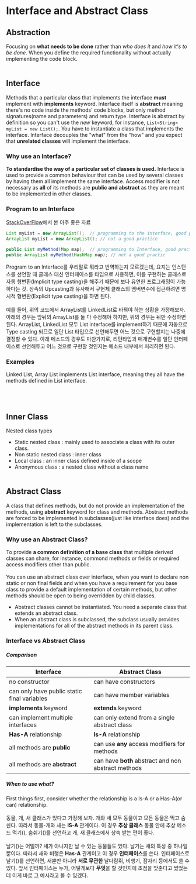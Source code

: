 # Interface and Abstract Class

## Abstraction
Focusing on **what needs to be done** rather than *who does it* and *how it's to be done*. When you define the required functionality without actually implementing the code block.
<br/><br/>

## Interface
Methods that a particular class that implements the interface **must** implement with **implements** keyword. Interface itself is **abstract** meaning there's no code inside the methods' code blocks, but only method signatures(name and parameters) and return type. Interface is abstract by definition so you can't use the *new* keyword, for instance, `List<String> myList = new List();`. You have to instantiate a class that implements the interface. Interface decouples the "what" from the "how" and you expect that **unrelated classes** will implement the interface.

### Why use an Interface?
**To standardise the way of a particular set of classes is used.** Interface is used to provide a common behaviour that can be used by several classes by having them all implement the same interface. Access modifier is not necessary as **all** of its methods are **public and abstract** as they are meant to be implemented in other classes. 

### Program to an Interface
[StackOverFlow](https://stackoverflow.com/questions/383947/what-does-it-mean-to-program-to-an-interface)에서 본 아주 좋은 자료
```java
List myList = new ArrayList();  // programming to the interface, good practice
ArrayList myList = new ArrayList(); // not a good practice

public List myMethod(Map map);  // programming to Interface, good practice
public ArrayList myMethod(HashMap map); // not a good practic
```
Program to an Interface를 우리말로 뭐라고 번역하는지 모르겠는데, 요지는 인스턴스를 선언할 때 클래스 대신 인터페이스를 타입으로 사용하면, 이를 구현하는 클래스로 자동 형변환(Implicit type casting)을 해주기 때문에 보다 유연한 프로그래밍이 가능하다는 것. 상속의 Upcasting과 유사해서 구현체 클래스의 멤버변수에 접근하려면 명시적 형변환(Explicit type casting)을 하면 된다. <br/><br/> 예를 들어, 위의 코드에서 ArrayList를 LinkedList로 바꿔야 하는 상황을 가정해보자. 아래의 경우는 앞뒤의 ArrayList를 둘 다 수정해야 하지만, 위의 경우는 뒤만 수정하면 된다. ArrayList, LinkedList 모두 List interface를 implement하기 때문에 자동으로 Type casting 되므로 일단 List 타입으로 선언해두면 어느 것으로 구현할지는 나중에 결정할 수 있다. 아래 메소드의 경우도 마찬가지로, 리턴타입과 매개변수를 일단 인터페이스로 선언해두고 어느 것으로 구현할 것인지는 메소드 내부에서 처리하면 된다. 

### Examples
Linked List, Array List implements List interface, meaning they all have the methods defined in List interface.

<br/><br/>

## Inner Class
Nested class types
* Static nested class : mainly used to associate a class with its outer class.
* Non static nested class : inner class
* Local class : an inner class defined inside of a scope
* Anonymous class : a nested class without a class name
<br/><br/>

## Abstract Class
A class that defines methods, but do not provide an implementation of the methods, using **abstract** keyword for class and methods. Abstract methods are forced to be implemented in subclasses(just like interface does) and the implementation is left to the subclasses.  

### Why use an Abstract Class?
To provide **a common definition of a base class** that multiple derived classes can share, for instance, commond methods or fields or required access modifiers other than public. <br/><br/> You can use an abstract class over interface, when you want to declare non static or non final fields and when you have a requirement for you base class to provide a default implementation of certain methods, but other methods should be open to being overridden by child classes.

* Abstract classes cannot be instantiated. You need a separate class that extends an abstract class.
* When an abstract class is subclassed, the subclass usually provides implementations for all of the abstract methods in its parent class.


### Interface vs Abstract Class
##### Comparison
Interface | Abstract Class
------------|--------------
no constructor | can have constructors
can only have public static final variables | can have member variables
**implements** keyword | **extends** keyword
can implement multiple interfaces | can only extend from a single abstract class
**Has-A** relationship | **Is-A** relationship
all methods are **public** | can use **any** access modifiers for methods
all methods are **abstract** | can have **both** abstract and non abstract methods

##### When to use what?
First things first, consider whether the relationship is a Is-A or a Has-A(or can) relationship. <br/><br/>
동물, 개, 새 클래스가 있다고 가정해 보자. 개와 새 모두 동물이고 모든 동물은 먹고 숨쉰다. 따라서 동물-개와 새는 **IS-A** 관계이다. 이 경우 **추상 클래스** 동물 안에 추상 메소드 먹기(), 숨쉬기()를 선언하고 개, 새 클래스에서 상속 받는 편이 좋다.<br/><br/> 날기()는 어떨까? 새가 아니지만 날 수 있는 동물들도 있다. 날기는 새의 특성 중 하나일 뿐이다. 따라서 새와 비행은 **Has-A** 관계이고 이 경우 **인터페이스**를 쓴다. 인터페이스로 날기()를 선언하면, 새뿐만 아니라 **서로 무관한** 날다람쥐, 비행기, 잠자리 등에서도 쓸 수 있다. 앞서 인터페이스는 누가, 어떻게보다 **무엇**을 할 것인지에 초점을 맞춘다고 썼었는데 이게 바로 그 예시라고 볼 수 있겠다. 




 
